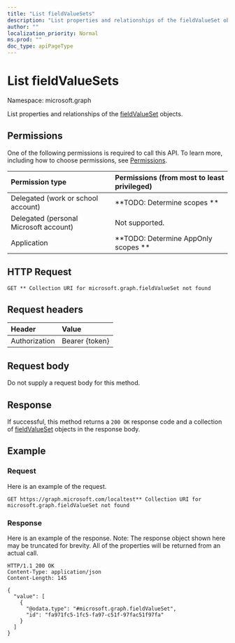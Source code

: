 ```yaml
---
title: "List fieldValueSets"
description: "List properties and relationships of the fieldValueSet objects."
author: ""
localization_priority: Normal
ms.prod: ""
doc_type: apiPageType
---
```


# List fieldValueSets

Namespace: microsoft.graph

List properties and relationships of the [fieldValueSet](../resources/fieldvalueset.md) objects.

## Permissions
One of the following permissions is required to call this API. To learn more, including how to choose permissions, see [Permissions](/concepts/permissions-reference.md).

|Permission type|Permissions (from most to least privileged)|
|:---|:---|
|Delegated (work or school account)|**TODO: Determine scopes **|
|Delegated (personal Microsoft account)|Not supported.|
|Application|**TODO: Determine AppOnly scopes **|

## HTTP Request
<!-- {
  "blockType": "ignored"
}
-->
``` http
GET ** Collection URI for microsoft.graph.fieldValueSet not found
```

## Request headers
|Header|Value|
|:---|:---|
|Authorization|Bearer {token}|

## Request body
Do not supply a request body for this method.

## Response
If successful, this method returns a `200 OK` response code and a collection of [fieldValueSet](../resources/fieldvalueset.md) objects in the response body.

## Example

### Request
Here is an example of the request.
<!-- {
  "blockType": "request",
  "name": "get_fieldvalueset"
}
-->
``` http
GET https://graph.microsoft.com/localtest** Collection URI for microsoft.graph.fieldValueSet not found
```

### Response
Here is an example of the response. Note: The response object shown here may be truncated for brevity. All of the properties will be returned from an actual call.
<!-- {
  "blockType": "response",
  "truncated": true,
  "@odata.type": "collection(microsoft.graph.fieldvalueset)"
}
-->
``` http
HTTP/1.1 200 OK
Content-Type: application/json
Content-Length: 145

{
  "value": [
    {
      "@odata.type": "#microsoft.graph.fieldValueSet",
      "id": "fa971fc5-1fc5-fa97-c51f-97fac51f97fa"
    }
  ]
}
```

